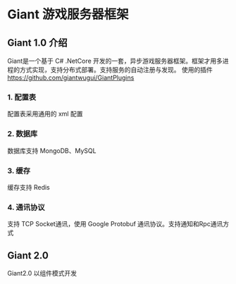 # Giant 游戏服务器框架

## Giant 1.0 介绍
Giant是一个基于 C# .NetCore 开发的一套，异步游戏服务器框架。框架才用多进程的方式实现，支持分布式部署。支持服务的自动注册与发现。
使用的插件 https://github.com/giantwugui/GiantPlugins

### 1. 配置表
配置表采用通用的 xml 配置

### 2. 数据库
数据库支持 MongoDB、MySQL

### 3. 缓存
缓存支持 Redis

### 4. 通讯协议
支持 TCP Socket通讯，使用 Google Protobuf 通讯协议。支持通知和Rpc通讯方式
## Giant 2.0
Giant2.0 以组件模式开发
